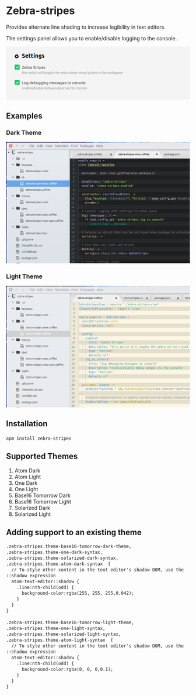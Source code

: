 # Zebra-stripes

Provides alternate line shading to increase legibility in text editors.

The settings panel allows you to enable/disable logging to the console.

![Settings](https://github.com/prodigic/zebra-stripes/blob/master/zebra-stripes-settings.png)

## Examples

### Dark Theme
![Preview dark theme](https://github.com/prodigic/zebra-stripes/blob/master/zebra-stripes-dark-theme.png)

### Light Theme
![Preview light theme](https://github.com/prodigic/zebra-stripes/blob/master/zebra-stripes-light-theme.png)

## Installation

`apm install zebra-stripes`

## Supported Themes

1. Atom Dark
2. Atom Light
3. One Dark
4. One Light
5. Base16 Tomorrow Dark
6. Base16 Tomorrow Light
7. Solarized Dark
8. Solarized Light


## Adding support to an existing theme

    .zebra-stripes.theme-base16-tomorrow-dark-theme,
    .zebra-stripes.theme-one-dark-syntax,
    .zebra-stripes.theme-solarized-dark-syntax,
    .zebra-stripes.theme-atom-dark-syntax  {
      // To style other content in the text editor's shadow DOM, use the ::shadow expression
      atom-text-editor::shadow {
        .line:nth-child(odd) {
          background-color:rgba(255, 255, 255,0.042);
        }
      }
    }

    .zebra-stripes.theme-base16-tomorrow-light-theme,
    .zebra-stripes.theme-one-light-syntax,
    .zebra-stripes.theme-solarized-light-syntax,
    .zebra-stripes.theme-atom-light-syntax  {
      // To style other content in the text editor's shadow DOM, use the ::shadow expression
      atom-text-editor::shadow {
        .line:nth-child(odd) {
          background-color:rgba(0, 0, 0,0.1);
        }
      }
    }
